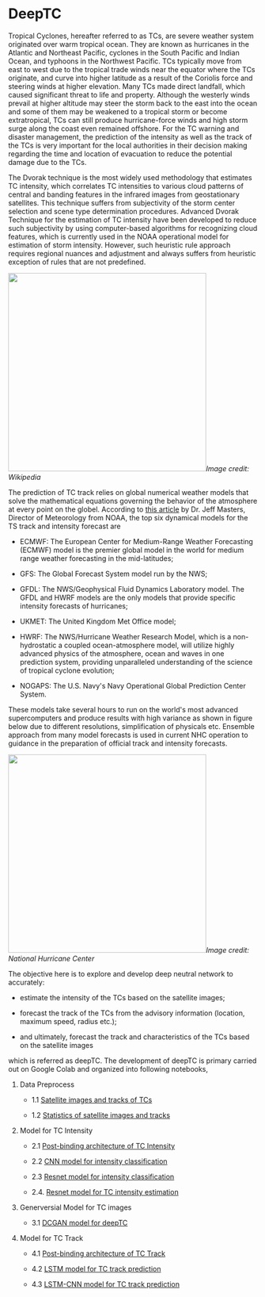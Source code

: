 # DeepTC

Tropical Cyclones, hereafter referred to as TCs, are severe weather system originated over warm tropical ocean. They are known as hurricanes in the Atlantic and Northeast Pacific, cyclones in the South Pacific and Indian Ocean, and typhoons in the Northwest Pacific. TCs typically move from east to west due to the tropical trade winds near the equator where the TCs originate, and curve into higher latitude as a result of the Coriolis force and steering winds at higher elevation. Many TCs made direct landfall, which caused significant threat to life and property. Although the westerly winds prevail at higher altitude may steer the storm back to the east into the ocean and some of them may be weakened to a tropical storm or become extratropical, TCs can still produce hurricane-force winds and high storm surge along the coast even remained offshore. For the TC warning and disaster management, the prediction of the intensity as well as the track of the TCs is very important for the local authorities in their decision making regarding the time and location of evacuation to reduce the potential damage due to the TCs.

The Dvorak technique is the most widely used methodology that estimates TC intensity, which correlates TC intensities to various cloud patterns of central and banding features in the infrared images from geostationary satellites. This technique suffers from subjectivity of the storm center selection and scene type determination procedures. Advanced Dvorak Technique for the estimation of TC intensity have been developed to reduce such subjectivity by using computer-based algorithms for recognizing cloud features, which is currently used in the NOAA operational model for estimation of storm intensity. However, such heuristic rule approach requires regional nuances and adjustment and always suffers from heuristic exception of rules that are not predefined. 

<img src="https://upload.wikimedia.org/wikipedia/commons/thumb/0/09/DvorakCDP1973.png/1280px-DvorakCDP1973.png" width="400"/>*Image credit: Wikipedia*

The prediction of TC track relies on global numerical weather models that solve the mathematical equations governing the behavior of the atmosphere at every point on the globel. According to [this article](https://www.wunderground.com/hurricane/models.asp) by Dr. Jeff Masters, Director of Meteorology from NOAA, the top six dynamical models for the TS track and intensity forecast are 

- ECMWF: The European Center for Medium-Range Weather Forecasting (ECMWF) model is the premier global model in the world for medium range weather forecasting in the mid-latitudes;
 
- GFS: The Global Forecast System model run by the NWS;
 
- GFDL: The NWS/Geophysical Fluid Dynamics Laboratory model. The GFDL and HWRF models are the only models that provide specific intensity forecasts of hurricanes;
 
- UKMET: The United Kingdom Met Office model;
 
- HWRF: The NWS/Hurricane Weather Research Model, which is a non-hydrostatic a coupled ocean-atmosphere model, will utilize highly advanced physics of the atmosphere, ocean and waves in one prediction system, providing unparalleled understanding of the science of tropical cyclone evolution;
 
- NOGAPS: The U.S. Navy's Navy Operational Global Prediction Center System. 
 
These models take several hours to run on the world's most advanced supercomputers and produce results with high variance as shown in figure below due to different resolutions, simplification of physicals etc. Ensemble approach from many model forecasts is used in current NHC operation to guidance in the preparation of official track and intensity forecasts. 

<img src="http://icons.wxug.com/hurricane/2011/2010_skill.png" width="400"/>*Image credit: National Hurricane Center*

The objective here is to explore and develop deep neutral network to accurately:

- estimate the intensity of the TCs based on the satellite images;

- forecast the track of the TCs from the advisory information (location, maximum speed, radius etc.);

- and ultimately, forecast the track and characteristics of the TCs based on the satellite images

which is referred as deepTC. The development of deepTC is primary carried out on Google Colab and organized into following notebooks,

1. Data Preprocess
   - 1.1 [Satellite images and tracks of TCs](https://github.com/aachen6/deepTC/blob/master/colab/deepTC_images_tracks_sync.ipynb/)

   - 1.2 [Statistics of satellite images and tracks](https://github.com/aachen6/deepTC/blob/master/colab/deepTC_images_tracks_stats.ipynb)

2. Model for TC Intensity
   - 2.1 [Post-binding architecture of TC Intensity](https://github.com/aachen6/deepTC/blob/master/colab/deepTC_net_intensity.ipynb)

   - 2.2 [CNN model for intensity classification](https://github.com/aachen6/deepTC/blob/master/colab/deepTC_cnn5_classification.ipynb)

   - 2.3 [Resnet model for intensity classification](https://github.com/aachen6/deepTC/blob/master/colab/deepTC_resnet_classification.ipynb)

   - 2.4. [Resnet model for TC intensity estimation](https://github.com/aachen6/deepTC/blob/master/colab/deepTC_resnet_intensity.ipynb)

3. Generversial Model for TC images
   - 3.1 [DCGAN model for deepTC](https://github.com/aachen6/deepTC/blob/master/colab/deepTC_dcgan.ipynb)

4. Model for TC Track
   - 4.1 [Post-binding architecture of TC Track](https://github.com/aachen6/deepTC/blob/master/colab/deepTC_net_track.ipynb)
    
   - 4.2 [LSTM model for TC track prediction](https://github.com/aachen6/deepTC/blob/master/colab/deepTC_lstm_track.ipynb)
 
   - 4.3 [LSTM-CNN model for TC track prediction](https://github.com/aachen6/deepTC/blob/master/colab/deepTC_lstmcnn_track.ipynb)
